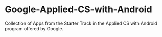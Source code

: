 # Google-Applied-CS-with-Android
Collection of Apps from the Starter Track in the Applied CS with Android program offered by Google.
